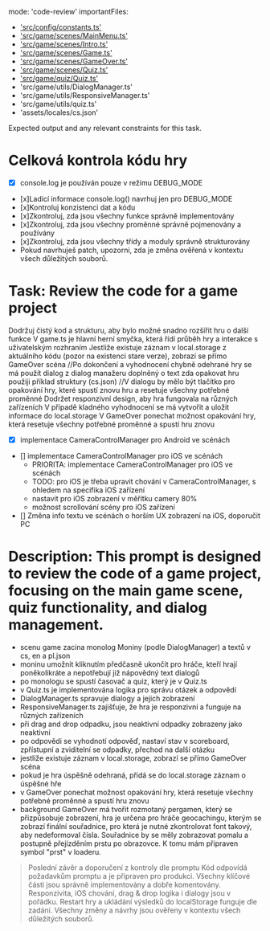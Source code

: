 mode: 'code-review'
importantFiles:
 - ['src/config/constants.ts'](../../../src/config/constants.ts)
 - ['src/game/scenes/MainMenu.ts'](../../../src/game/scenes/MainMenu.ts)
 - ['src/game/scenes/Intro.ts'](../../../src/game/scenes/Intro.ts)
 - ['src/game/scenes/Game.ts'](../../../src/game/scenes/Game.ts)
 - ['src/game/scenes/GameOver.ts'](../../../src/game/scenes/GameOver.ts)
 - ['src/game/scenes/Quiz.ts'](./)
 - ['src/game/quiz/Quiz.ts'](./)
 - 'src/game/utils/DialogManager.ts'
 - 'src/game/utils/ResponsiveManager.ts'
 - 'src/game/utils/quiz.ts'
 - 'assets/locales/cs.json'

Expected output and any relevant constraints for this task.
# Celková kontrola kódu hry
- [x] console.log je používán pouze v režimu DEBUG_MODE
- [x]Ladící informace console.log() navrhuj jen pro DEBUG_MODE
- [x]Kontroluj konzistenci dat a kódu
- [x]Zkontroluj, zda jsou všechny funkce správně implementovány
- [x]Zkontroluj, zda jsou všechny proměnné správně pojmenovány a používány
- [x]Zkontroluj, zda jsou všechny třídy a moduly správně strukturovány
- Pokud navrhuješ patch, upozorni, zda je změna ověřená v kontextu všech důležitých souborů.

# Task: Review the code for a game project
<!--
// Pokud bude prompt obsahovat jasné a konkrétní požadavky (například: všechny texty musí být lokalizované, žádné hardcoded texty, používat konkrétní assety pro background, správné škálování podle okna, animace souřadnic, atd.), dokážu na něj navázat i bez znalosti historie chatu.
// Doporučení pro prompt do budoucna:

// Specifikuj přesně, co je povinné: lokalizace, assety, názvy scén, pravidla pro responsivitu, logiku vyhodnocení, atd.
// Uveď příklady správného i špatného řešení (např. jak má vypadat lokalizovaný text vs. hardcoded).
// Popiš, jak mají vypadat klíčové scény (GameOver, Intro, atd.) – co je na pozadí, jaké prvky musí být vždy přítomné.
// Zmiň, že assety jako „pergamen_bkg“ a „Pergamen“ nejsou zaměnitelné.
// Pokud je důležitý styl nebo UX detail (např. animace souřadnic prstem), napiš to explicitně.
// Uveď, že všechny návrhy patchů musí být ověřeny v kontextu všech důležitých souborů.
//vytvářené konstanty v rámci projektu udržuj v constants.ts se stručným popisem, k čemu slouží
//u textů navrhuj vytvoření local verzí
//Projdi kod zda ti dává smysl, zda jsou všechny funkce správně implementovány a zda jsou všechny proměnné správně pojmenovány a používány a máš přístupné odkazované zdroje kodu.
//Zaměř se na viditelnost a nepřístupnost/přístupnost drag and drop odpadků, které jsou v zobrazení v Game.ts
-->
Dodržuj čistý kod a strukturu, aby bylo možné snadno rozšířit hru o další funkce
V game.ts je hlavní herní smyčka, která řídí průběh hry a interakce s uživatelským rozhraním
Jestliže existuje záznam v local.storage z aktuálního kódu (pozor na existenci stare verze), zobrazí se přímo GameOver scéna
//Po dokončení a vyhodnocení chybně odehrané hry se má použít dialog z dialog manažeru doplněný o text zda opakovat hru použiji příklad struktury (cs.json)
//V dialogu by mělo být tlačítko pro opakování hry, které spustí znovu hru a resetuje všechny potřebné proměnné
Dodržet responzivní design, aby hra fungovala na různých zařízeních
V případě kladného vyhodnocení se má vytvořit a uložit informace do local.storage
V GameOver ponechat možnost opakování hry, která resetuje všechny potřebné proměnné a spustí hru znovu
<!--//V případě kladného vyhodnocení se má na scénu přidat klikací obrázek "pergamen" s odkazem na scenu "GameOver"
//GameOver obsahuje okázkové kodování, které je třeba upravit aby odpovídalo původnímu záměru hry
-->

- [x] implementace CameraControlManager pro Android ve scénách
- [] implementace CameraControlManager pro iOS ve scénách
    - PRIORITA: implementace CameraControlManager pro iOS ve scénách
    - TODO: pro iOS je třeba upravit chování v CameraControlManager, s ohledem na specifika iOS zařízení
    - nastavit pro iOS zobrazení v měřítku camery 80%
    - možnost scrollování scény pro iOS zařízení
- [] Změna info textu ve scénách o horším UX zobrazení na iOS, doporučit PC 


# Description: This prompt is designed to review the code of a game project, focusing on the main game scene, quiz functionality, and dialog management.
- scenu game zacina monolog Moniny (podle DialogManager) a textů v cs, en a pl.json
- moninu umožnit kliknutím předčasně ukončit pro hráče, kteří hrají poněkolikráte a nepotřebují již nápovědný text dialogů
- po monologu se spustí časovač a quiz, který je v Quiz.ts
- v Quiz.ts je implementována logika pro správu otázek a odpovědí
- DialogManager.ts spravuje dialogy a jejich zobrazení
- ResponsiveManager.ts zajišťuje, že hra je responzivní a funguje na různých zařízeních
- při drag and drop odpadku, jsou neaktivní odpadky zobrazeny jako neaktivní
- po odpovědi se vyhodnotí odpověď, nastaví stav v scoreboard, zpřístupní a zviditelní se odpadky, přechod na další otázku
- jestliže existuje záznam v local.storage, zobrazí se přímo GameOver scéna
- pokud je hra úspěšně odehraná, přidá se do local.storage záznam o úspěšné hře
- v GameOver ponechat možnost opakování hry, která resetuje všechny potřebné proměnné a spustí hru znovu
- background GameOver má tvořit rozmotaný pergamen, který se přizpůsobuje zobrazení, hra je určena pro hráče geocachingu, kterým se zobrazí finální souřadnice, pro která je nutné zkontrolovat font takový, aby nedeformoval čísla. Souřadnice by se měly zobrazovat pomalu a postupně přejízděním prstu po obrazovce. K tomu mám připraven symbol "prst" v loaderu.

>Poslední závěr a doporučení z kontroly dle promptu
>Kód odpovídá požadavkům promptu a je připraven pro produkci.
>Všechny klíčové části jsou správně implementovány a dobře komentovány.
>Responzivita, iOS chování, drag & drop logika i dialogy jsou v pořádku.
>Restart hry a ukládání výsledků do localStorage funguje dle zadání.
>Všechny změny a návrhy jsou ověřeny v kontextu všech důležitých souborů.